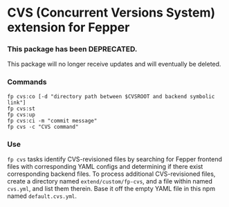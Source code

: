 # CVS (Concurrent Versions System) extension for Fepper

### This package has been DEPRECATED.

This package will no longer receive updates and will eventually be deleted.

### Commands

```shell
fp cvs:co [-d "directory path between $CVSROOT and backend symbolic link"]
fp cvs:st
fp cvs:up
fp cvs:ci -m "commit message"
fp cvs -c "CVS command"
```

### Use

`fp cvs` tasks identify CVS-revisioned files by searching for Fepper frontend 
files with corresponding YAML configs and determining if there exist 
corresponding backend files. To process additional CVS-revisioned files, create 
a directory named `extend/custom/fp-cvs`, and a file within named `cvs.yml`, and 
list them therein. Base it off the empty YAML file in this npm named 
`default.cvs.yml`.
